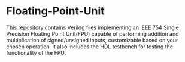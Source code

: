# Floating-Point-Unit
This repository contains Verilog files implementing an IEEE 754 Single Precision Floating Point Unit(FPU) capable of performing addition and multiplication of signed/unsigned inputs, customizable based on your chosen operation. It also includes the HDL testbench for testing the functionality of the FPU.
